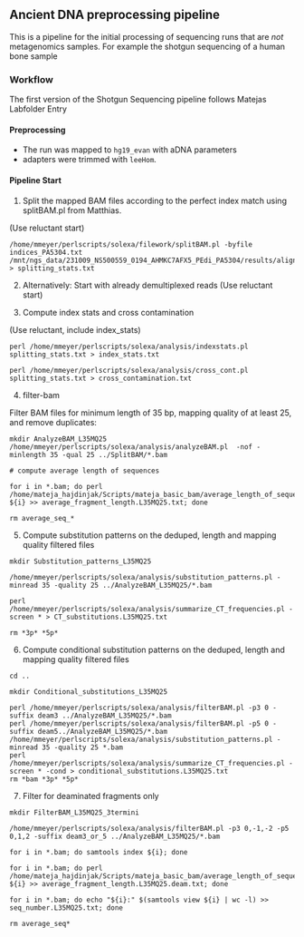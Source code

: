 ## Ancient DNA preprocessing pipeline

This is a pipeline for the initial processing of sequencing runs that are _not_ metagenomics samples.
For example the shotgun sequencing of a human bone sample

### Workflow

The first version of the Shotgun Sequencing pipeline follows Matejas Labfolder Entry

#### Preprocessing

- The run was mapped to `hg19_evan` with aDNA parameters
- adapters were trimmed with `leeHom`.

#### Pipeline Start

1. Split the mapped BAM files according to the perfect index match using splitBAM.pl from Matthias.

(Use reluctant start)

```
/home/mmeyer/perlscripts/solexa/filework/splitBAM.pl -byfile indices_PA5304.txt /mnt/ngs_data/231009_NS500559_0194_AHMKC7AFX5_PEdi_PA5304/results/aligned/s_all_sequence_tagged_ancient_hg19_evan.bam > splitting_stats.txt
```

2. Alternatively: Start with already demultiplexed reads
   (Use reluctant start)

3. Compute index stats and cross contamination

(Use reluctant, include index_stats)

```
perl /home/mmeyer/perlscripts/solexa/analysis/indexstats.pl splitting_stats.txt > index_stats.txt

perl /home/mmeyer/perlscripts/solexa/analysis/cross_cont.pl splitting_stats.txt > cross_contamination.txt
```

4. filter-bam

Filter BAM files for minimum length of 35 bp, mapping quality of at least 25, and remove duplicates:

```
mkdir AnalyzeBAM_L35MQ25
/home/mmeyer/perlscripts/solexa/analysis/analyzeBAM.pl  -nof -minlength 35 -qual 25 ../SplitBAM/*.bam

# compute average length of sequences

for i in *.bam; do perl /home/mateja_hajdinjak/Scripts/mateja_basic_bam/average_length_of_sequences.pl ${i} >> average_fragment_length.L35MQ25.txt; done

rm average_seq_*

```

5. Compute substitution patterns on the deduped, length and mapping quality filtered files

```
mkdir Substitution_patterns_L35MQ25

/home/mmeyer/perlscripts/solexa/analysis/substitution_patterns.pl -minread 35 -quality 25 ../AnalyzeBAM_L35MQ25/*.bam

perl /home/mmeyer/perlscripts/solexa/analysis/summarize_CT_frequencies.pl -screen * > CT_substitutions.L35MQ25.txt

rm *3p* *5p*

```

6. Compute conditional substitution patterns on the deduped, length and mapping quality filtered files

```
cd ..

mkdir Conditional_substitutions_L35MQ25

perl /home/mmeyer/perlscripts/solexa/analysis/filterBAM.pl -p3 0 -suffix deam3 ../AnalyzeBAM_L35MQ25/*.bam
perl /home/mmeyer/perlscripts/solexa/analysis/filterBAM.pl -p5 0 -suffix deam5../AnalyzeBAM_L35MQ25/*.bam
/home/mmeyer/perlscripts/solexa/analysis/substitution_patterns.pl -minread 35 -quality 25 *.bam
perl /home/mmeyer/perlscripts/solexa/analysis/summarize_CT_frequencies.pl -screen * -cond > conditional_substitutions.L35MQ25.txt
rm *bam *3p* *5p*
```

7. Filter for deaminated fragments only

```
mkdir FilterBAM_L35MQ25_3termini

/home/mmeyer/perlscripts/solexa/analysis/filterBAM.pl -p3 0,-1,-2 -p5 0,1,2 -suffix deam3_or_5 ../AnalyzeBAM_L35MQ25/*.bam

for i in *.bam; do samtools index ${i}; done

for i in *.bam; do perl /home/mateja_hajdinjak/Scripts/mateja_basic_bam/average_length_of_sequences.pl ${i} >> average_fragment_length.L35MQ25.deam.txt; done

for i in *.bam; do echo "${i}:" $(samtools view ${i} | wc -l) >> seq_number.L35MQ25.txt; done

rm average_seq*
```
